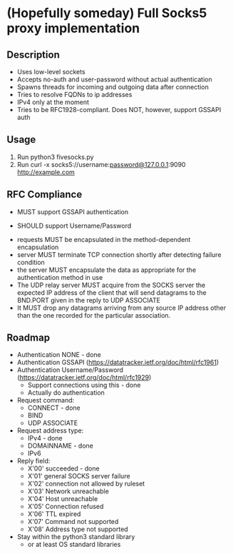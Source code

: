 # (Hopefully someday) Full Socks5 proxy implementation

## Description

- Uses low-level sockets
- Accepts no-auth and user-password without actual authentication
- Spawns threads for incoming and outgoing data after connection
- Tries to resolve FQDNs to ip addresses
- IPv4 only at the moment
- Tries to be RFC1928-compliant. Does NOT, however, support GSSAPI auth

## Usage

1. Run python3 fivesocks.py
2. Run curl -x socks5://username:password@127.0.0.1:9090 http://example.com

## RFC Compliance
- MUST support GSSAPI authentication
+ SHOULD support Username/Password
- requests MUST be encapsulated in the method-dependent encapsulation
- server MUST terminate TCP connection shortly after detecting failure condition
- the server MUST encapsulate the data as appropriate for the authentication method in use
- The UDP relay server MUST acquire from the SOCKS server the expected IP address of the client that will send datagrams to the BND.PORT given in the reply to UDP ASSOCIATE
- It MUST drop any datagrams arriving from any source IP address other than the one recorded for the particular association.

## Roadmap
- Authentication NONE - done
- Authentication GSSAPI (https://datatracker.ietf.org/doc/html/rfc1961)
- Authentication Username/Password (https://datatracker.ietf.org/doc/html/rfc1929)
  - Support connections using this - done
  - Actually do authentication
- Request command:
  - CONNECT - done
  - BIND
  - UDP ASSOCIATE
- Request address type:
  - IPv4 - done
  - DOMAINNAME - done
  - IPv6
- Reply field:
  - X'00' succeeded - done
  - X'01' general SOCKS server failure
  - X'02' connection not allowed by ruleset
  - X'03' Network unreachable
  - X'04' Host unreachable
  - X'05' Connection refused
  - X'06' TTL expired
  - X'07' Command not supported
  - X'08' Address type not supported
- Stay within the python3 standard library
  - or at least OS standard libraries
